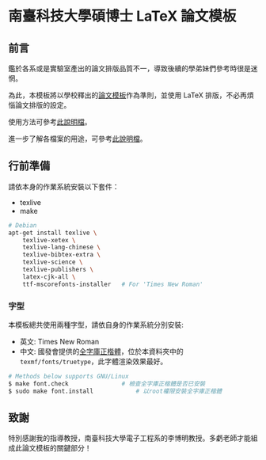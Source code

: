 # 南臺科技大學碩博士 LaTeX 論文模板

## 前言

鑑於各系或是實驗室產出的論文排版品質不一，導致後續的學弟妹們參考時很是迷惘。

為此，本模板將以學校釋出的[論文模板](./texmf/doc/THESIS_example.pdf)作為準則，並使用 LaTeX 排版，不必再煩惱論文排版的設定。

使用方法可參考[此說明檔](./instructions/usage.md)。

進一步了解各檔案的用途，可參考[此說明檔](./instructions/purpose.md)。

## 行前準備

請依本身的作業系統安裝以下套件：

- texlive
- make

```bash
# Debian
apt-get install texlive \
	texlive-xetex \
	texlive-lang-chinese \
	texlive-bibtex-extra \
	texlive-science \
	texlive-publishers \
	latex-cjk-all \
	ttf-mscorefonts-installer	# For 'Times New Roman'
```

### 字型

本模板總共使用兩種字型，請依自身的作業系統分別安裝:
- 英文: Times New Roman
- 中文: 國發會提供的[全字庫正楷體](https://data.gov.tw/dataset/5961)，位於本資料夾中的 `texmf/fonts/truetype`，此字體渲染效果最好。

```bash
# Methods below supports GNU/Linux
$ make font.check				# 檢查全字庫正楷體是否已安裝
$ sudo make font.install			# 以root權限安裝全字庫正楷體
```

## 致謝

特別感謝我的指導教授，南臺科技大學電子工程系的李博明教授。多虧老師才能組成此論文模板的關鍵部分！
